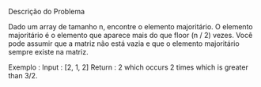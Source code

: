 Descrição do Problema

Dado um array de tamanho n, encontre o elemento majoritário. O elemento
majoritário é o elemento que aparece mais do que floor (n / 2) vezes.
Você pode assumir que a matriz não está vazia e que o elemento majoritário
sempre existe na matriz.

Exemplo :
Input : [2, 1, 2]
Return : 2 which occurs 2 times which is greater than 3/2.
